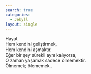 ```yaml
---
search: true
categories: 
  - Jekyll
layout: single
---
```


Hayat<br>
Hem kendini geliştirmek,<br>
Hem kendini aşmaktır.<br>
Eğer bir şey sürekli aynı kalıyorsa,<br>
O zaman yaşamak sadece ölmemektir.<br>
Ölmemek; ölememek..<br>
